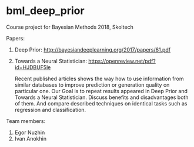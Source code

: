 # bml_deep_prior

Course project for Bayesian Methods 2018, Skoltech

Papers:
  1. Deep Prior: http://bayesiandeeplearning.org/2017/papers/61.pdf 
  2. Towards a Neural Statistician: https://openreview.net/pdf?id=HJDBUF5le
  
      Recent published articles shows the way how to use information from similar databases to improve prediction or generation quality on particular one.
  Our Goal is to repeat results appeared in Deep Prior and Towards a Neural Statistician. Discuss benefits and disadvantages both of them.
  And compare described techniques on identical tasks such as regression and classification.

Team members:
  1. Egor Nuzhin
  2. Ivan Anokhin 
